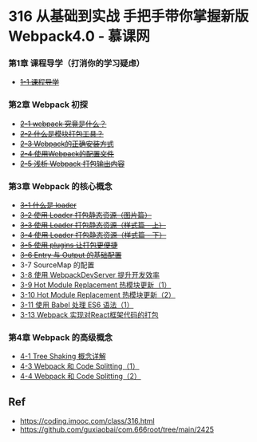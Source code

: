 # 316 从基础到实战 手把手带你掌握新版Webpack4.0 - 慕课网

###  第1章 课程导学（打消你的学习疑虑）

* ~~[1-1 课程导学](./01-01)~~

### 第2章 Webpack 初探

* ~~[2-1 webpack 究竟是什么？](./02-01)~~
* ~~[2-2 什么是模块打包工具？](./02-02)~~
* ~~[2-3 Webpack的正确安装方式](./02-03)~~
* ~~[2-4 使用Webpack的配置文件](./02-04)~~
* ~~[2-5 浅析 Webpack 打包输出内容](./02-05)~~


### 第3章 Webpack 的核心概念 

* ~~[3-1 什么是 loader](./03-01)~~
* ~~[3-2 使用 Loader 打包静态资源（图片篇）](./03-02)~~
* ~~[3-3 使用 Loader 打包静态资源（样式篇 - 上）](./03-03)~~
* ~~[3-4 使用 Loader 打包静态资源（样式篇 - 下）](./03-04)~~
* ~~[3-5 使用 plugins 让打包更便捷](./03-05)~~
* ~~[3-6 Entry 与 Output 的基础配置](./03-06)~~
* 3-7 SourceMap 的配置
* [3-8 使用 WebpackDevServer 提升开发效率](./03-08)
* [3-9 Hot Module Replacement 热模块更新（1）](./03-09)
* [3-10 Hot Module Replacement 热模块更新（2）](./03-10)
* [3-11 使用 Babel 处理 ES6 语法（1）](./03-11)
* [3-13 Webpack 实现对React框架代码的打包](./03-12)


### 第4章 Webpack 的高级概念 

* [4-1 Tree Shaking 概念详解](./04-01)
* [4-3 Webpack 和 Code Splitting（1）](./04-03)
* [4-4 Webpack 和 Code Splitting（2）](./04-04)

## Ref

* <https://coding.imooc.com/class/316.html>
* <https://github.com/guxiaobai/com.666root/tree/main/2425>
